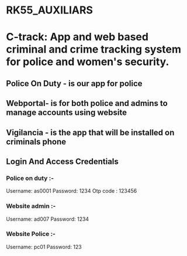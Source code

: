 # RK55_AUXILIARS

# C-track: App and web based criminal and crime tracking system for police and women's security.


## Police On Duty - is our app for police


## Webportal- is for both police and admins to manage accounts using website


## Vigilancia - is the app that will be installed on criminals phone

## Login And Access Credentials
    
  ### Police on duty :- 
  Username: as0001
  Password: 1234
  Otp code : 123456
  ### Website admin :- 
  Username: ad007
  Password: 1234
  ### Website Police :- 
  Username: pc01
  Password: 123
